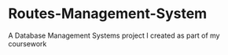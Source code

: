 # Routes-Management-System
A Database Management Systems project I created as part of my coursework
